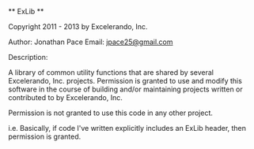 ** ExLib **
 
Copyright 2011 - 2013 by Excelerando, Inc.

Author: Jonathan Pace
Email: jpace25@gmail.com

Description:

A library of common utility functions that are shared by several Excelerando, Inc.
projects.  Permission is granted to use and modify this software in the course of
building and/or maintaining projects written or contributed to by Excelerando, Inc.

Permission is not granted to use this code in any other project.

i.e. Basically, if code I've written explicitly includes an ExLib header, 
then permission is granted.
